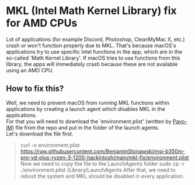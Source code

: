# MKL (Intel Math Kernel Library) fix for AMD CPUs
Lot of applications (for example Discord, Photoshop, CleanMyMac X, etc.) crash or won't function properly due to MKL. That's because macOS's applications try to use specific Intel functions in the app, which are in the so-called 'Math Kernel Library'. If macOS tries to use functions from this library, the apps will immediately crash because these are not available using an AMD CPU.
## How to fix this?
Well, we need to prevent macOS from running MKL functions within applications by creating a launch agent which disables MKL in the applications. <br> For that you will need to download the 'environment.plist' (written by [Pavo-IM](https://github.com/Pavo-IM)) file from the repo and put in the folder of the launch agents.<br>
Let's download the file first.
> curl -o environment.plist https://raw.githubusercontent.com/BenjaminStonawski/msi-b350m-pro-vd-plus-ryzen-3-1200-hackintosh/main/mkl-fix/environment.plist
Now we need to copy the file to the LaunchAgents folder
> sudo cp -r ./environment.plist /Library/LaunchAgents
After that, we need to reboot the system and MKL should be disabled in every application.
